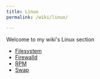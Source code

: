 ```yaml
---
title: Linux
permalink: /wiki/linux/

---
```

Welcome to my wiki's Linux section

* [Filesystem](/wiki/linux/filesystem/)
* [Firewalld](/wiki/linux/firewalld/)
* [RPM](/wiki/linux/rpm/)
* [Swap](/wiki/linux/swap/)